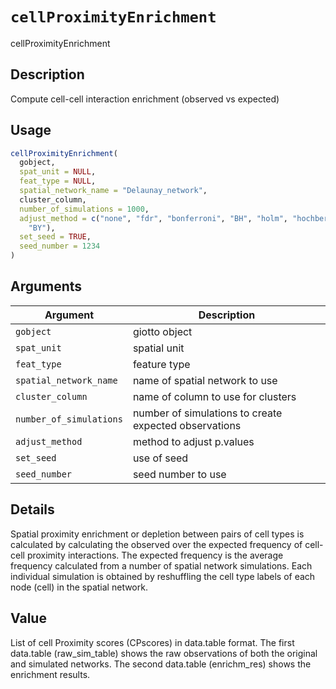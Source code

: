 # `cellProximityEnrichment`

cellProximityEnrichment


## Description

Compute cell-cell interaction enrichment (observed vs expected)


## Usage

```r
cellProximityEnrichment(
  gobject,
  spat_unit = NULL,
  feat_type = NULL,
  spatial_network_name = "Delaunay_network",
  cluster_column,
  number_of_simulations = 1000,
  adjust_method = c("none", "fdr", "bonferroni", "BH", "holm", "hochberg", "hommel",
    "BY"),
  set_seed = TRUE,
  seed_number = 1234
)
```


## Arguments

Argument      |Description
------------- |----------------
`gobject`     |     giotto object
`spat_unit`     |     spatial unit
`feat_type`     |     feature type
`spatial_network_name`     |     name of spatial network to use
`cluster_column`     |     name of column to use for clusters
`number_of_simulations`     |     number of simulations to create expected observations
`adjust_method`     |     method to adjust p.values
`set_seed`     |     use of seed
`seed_number`     |     seed number to use


## Details

Spatial proximity enrichment or depletion between pairs of cell types
 is calculated by calculating the observed over the expected frequency
 of cell-cell proximity interactions. The expected frequency is the average frequency
 calculated from a number of spatial network simulations. Each individual simulation is
 obtained by reshuffling the cell type labels of each node (cell)
 in the spatial network.


## Value

List of cell Proximity scores (CPscores) in data.table format. The first
 data.table (raw_sim_table) shows the raw observations of both the original and
 simulated networks. The second data.table (enrichm_res) shows the enrichment results.


